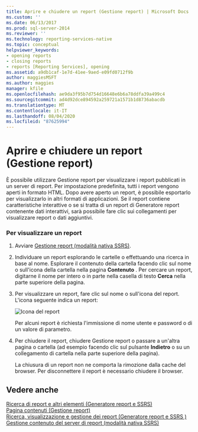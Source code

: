 ```yaml
---
title: Aprire e chiudere un report (Gestione report) | Microsoft Docs
ms.custom: ''
ms.date: 06/13/2017
ms.prod: sql-server-2014
ms.reviewer: ''
ms.technology: reporting-services-native
ms.topic: conceptual
helpviewer_keywords:
- opening reports
- closing reports
- reports [Reporting Services], opening
ms.assetid: a9db1caf-1e7d-41ee-9aed-e09fd0712f9b
author: maggiesMSFT
ms.author: maggies
manager: kfile
ms.openlocfilehash: ae9da3f95b7d754d16648e6b6a78ddfa39a499c4
ms.sourcegitcommit: ad4d92dce894592a259721a1571b1d8736abacdb
ms.translationtype: MT
ms.contentlocale: it-IT
ms.lasthandoff: 08/04/2020
ms.locfileid: "87625994"
---
```

# <a name="open-and-close-a-report-report-manager"></a>Aprire e chiudere un report (Gestione report)
  È possibile utilizzare Gestione report per visualizzare i report pubblicati in un server di report. Per impostazione predefinita, tutti i report vengono aperti in formato HTML. Dopo avere aperto un report, è possibile esportarlo per visualizzarlo in altri formati di applicazioni. Se il report contiene caratteristiche interattive o se si tratta di un report di Generatore report contenente dati interattivi, sarà possibile fare clic sui collegamenti per visualizzare report o dati aggiuntivi.  
  
### <a name="to-view-a-report"></a>Per visualizzare un report  
  
1.  Avviare [Gestione report &#40;modalità nativa SSRS&#41;](../report-manager-ssrs-native-mode.md).  
  
2.  Individuare un report esplorando le cartelle o effettuando una ricerca in base al nome. Esplorare il contenuto della cartella facendo clic sul nome o sull'icona della cartella nella pagina **Contenuto** . Per cercare un report, digitarne il nome per intero o in parte nella casella di testo **Cerca** nella parte superiore della pagina.  
  
3.  Per visualizzare un report, fare clic sul nome o sull'icona del report. L'icona seguente indica un report:  
  
     ![Icona del report](../media/hlp-16doc.gif "Icona del report")  
  
     Per alcuni report è richiesta l'immissione di nome utente e password o di un valore di parametro.  
  
4.  Per chiudere il report, chiudere Gestione report o passare a un'altra pagina o cartella (ad esempio facendo clic sul pulsante **Indietro** o su un collegamento di cartella nella parte superiore della pagina).  
  
     La chiusura di un report non ne comporta la rimozione dalla cache del browser. Per disconnettere il report è necessario chiudere il browser.  
  
## <a name="see-also"></a>Vedere anche  
 [Ricerca di report e altri elementi &#40;Generatore report e SSRS&#41;](../report-builder/searching-for-reports-and-other-items-report-builder-and-ssrs.md)   
 [Pagina contenuti &#40;Gestione report&#41;](../contents-page-report-manager.md)   
 [Ricerca, visualizzazione e gestione dei report &#40;Generatore report e SSRS &#41;](../report-builder/finding-viewing-and-managing-reports-report-builder-and-ssrs.md)   
 [Gestione contenuto del server di report &#40;modalità nativa SSRS&#41;](../report-server/report-server-content-management-ssrs-native-mode.md)  
  
  
